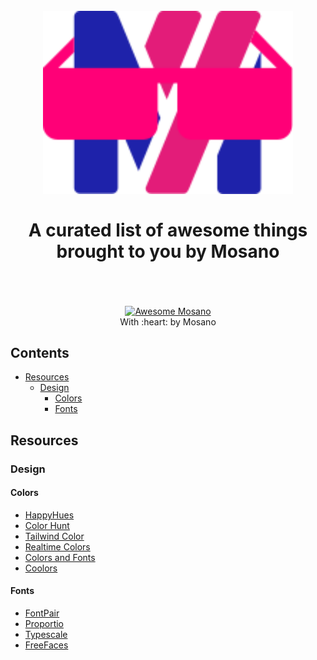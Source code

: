 <h1 align="center">
  <br>
  <img width="400" src="images/mosano-awesome-logo.svg" alt="Awesome Mosano" />
  <br>
  <br>
  A curated list of awesome things brought to you by Mosano
  <br>
  <br>
</h1>

<p align="center">
  <br />
  <a href="https://mosano.eu">
    <img src="https://cdn.rawgit.com/sindresorhus/awesome/d7305f38d29fed78fa85652e3a63e154dd8e8829/media/badge.svg" alt="Awesome Mosano" />
  </a>
  <br />
  With :heart: by Mosano
</p>

## Contents

- [Resources](#resources)
  - [Design](#design)
    - [Colors](#colors)
    - [Fonts](#fonts)

## Resources

### Design

#### Colors

- [HappyHues](https://www.happyhues.co/)
- [Color Hunt](https://colorhunt.co/)
- [Tailwind Color](https://tailwindcolor.com/)
- [Realtime Colors](https://www.realtimecolors.com/)
- [Colors and Fonts](https://www.colorsandfonts.com/)
- [Coolors](https://coolors.co/)

#### Fonts

- [FontPair](https://www.fontpair.co/)
- [Proportio](https://proportio.app/)
- [Typescale](https://typescale.com/)
- [FreeFaces](https://www.freefaces.gallery/)
